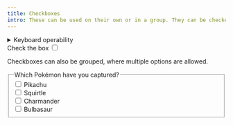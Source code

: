 ```yaml
---
title: Checkboxes
intro: These can be used on their own or in a group. They can be checked and unchecked freely.
---
```


<details>
<summary>Keyboard operability</summary>

- <kbd>Tab</kbd> to place focus on the first box
- <kbd>Space</kbd> to check and uncheck a box
- <kbd>Tab</kbd> or <kbd>Shift</kbd>+<kbd>Tab</kbd> to navigate forwards or backwards between checkboxes in a group
- <kbd>Tab</kbd> to move focus from the last box
</details>

<form>
    <label for="checkTheBox">Check the box</label>
    <input id="checkTheBox" type="checkbox" />
</form>

Checkboxes can also be grouped, where multiple options are allowed.

<form>
    <fieldset>
        <legend>Which Pokémon have you captured?</legend>
        <div>
            <input id="pikachu" type="checkbox" name="pokemon" />
            <label for="pikachu">Pikachu</label>
        </div>
        <div>
            <input id="squirtle" type="checkbox" name="pokemon" />
            <label for="squirtle">Squirtle</label>
        </div>
        <div>
            <input id="charmander" type="checkbox" name="pokemon" />
            <label for="charmander">Charmander</label>
        </div>
        <div>
            <input id="bulbasaur" type="checkbox" name="pokemon" />
            <label for="bulbasaur">Bulbasaur</label>
        </div>
    </fieldset>
</form>
